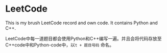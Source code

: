 # LeetCode
This is my brush LeetCode record and own code. It contains Python and C++.

LeetCode中每一道题目都会使用Python和C++编写一遍。并且会将代码存放至C++code中和Python-code中，以`t + 题目号码` 命名。